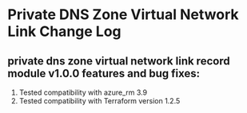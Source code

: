 # Private DNS Zone Virtual Network Link Change Log
## private dns zone virtual network link record module v1.0.0 features and bug fixes:
1. Tested compatibility with azure_rm 3.9
2. Tested compatibility with Terraform version 1.2.5

